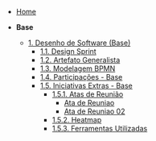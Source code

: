 <!-- docs/_sidebar.md -->

- [Home](/)

- **Base**
  - [1. Desenho de Software (Base)](Base/1.Base.md)
    - [1.1. Design Sprint](Base/1.1.DesignSprint.md)
    - [1.2. Artefato Generalista](Base/1.2.ArtefatoGeneralista.md)
    - [1.3. Modelagem BPMN](Base/1.3.ModelagemBPMN.md)
    - [1.4. Participações - Base](Base/1.4.ParticipacoesBase.md)
    - [1.5. Iniciativas Extras - Base](Base/1.5.IniciativasExtras.md)
      - [1.5.1. Atas de Reunião](Base/Atas.md)
        - [Ata de Reuniao](Base/Atas/Atas.md)
        - [Ata de Reuniao 02](Base/Atas/Atas01.md) 
      - [1.5.2. Heatmap](Base/heatmap.md)
      - [1.5.3. Ferramentas Utilizadas](Base/1.5.3.Ferramentas.md)
